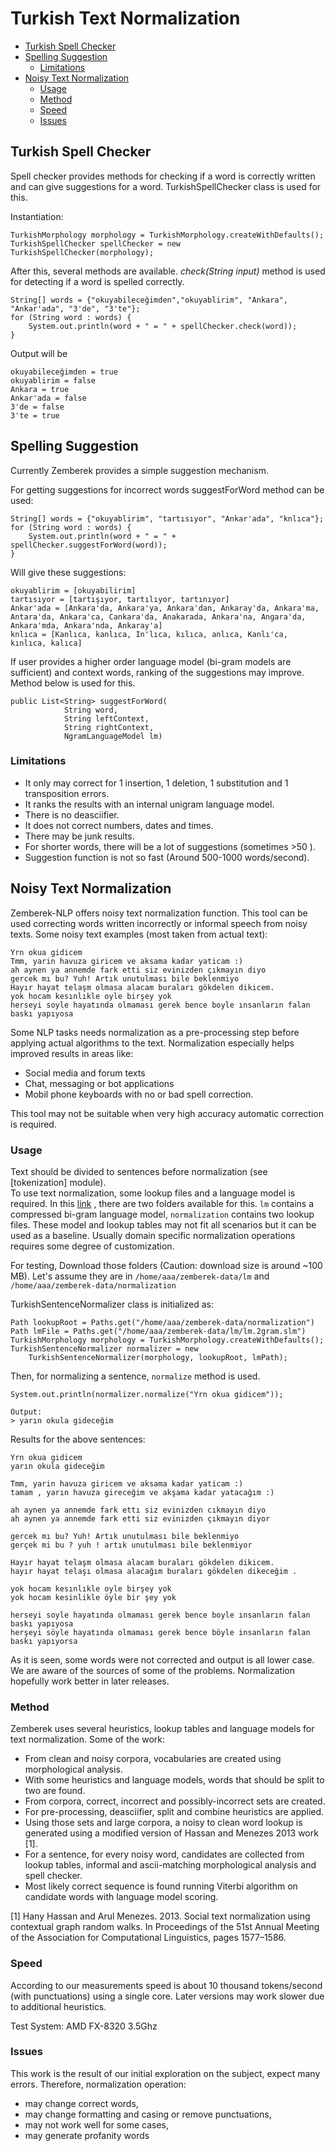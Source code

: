 
Turkish Text Normalization
============

  * [Turkish Spell Checker](#turkish-spell-checker)
  * [Spelling Suggestion](#spelling-suggestion)
    + [Limitations](#limitations)
  * [Noisy Text Normalization](#noisy-text-normalization)
    + [Usage](#usage)
    + [Method](#method)
    + [Speed](#speed)
    + [Issues](#issues)

## Turkish Spell Checker

Spell checker provides methods for checking if a word is correctly written and can give suggestions for a word.
TurkishSpellChecker class is used for this.

 
Instantiation:

    TurkishMorphology morphology = TurkishMorphology.createWithDefaults();
    TurkishSpellChecker spellChecker = new TurkishSpellChecker(morphology);

After this, several methods are available. _check(String input)_ method is used for 
 detecting if a word is spelled correctly.
 
    String[] words = {"okuyabileceğimden","okuyablirim", "Ankara", "Ankar'ada", "3'de", "3'te"};
    for (String word : words) {
        System.out.println(word + " = " + spellChecker.check(word));
    } 

Output will be

    okuyabileceğimden = true
    okuyablirim = false
    Ankara = true
    Ankar'ada = false
    3'de = false
    3'te = true

## Spelling Suggestion

Currently Zemberek provides a simple suggestion mechanism.

For getting suggestions for incorrect words suggestForWord method can be used:

    String[] words = {"okuyablirim", "tartısıyor", "Ankar'ada", "knlıca"};
    for (String word : words) {
        System.out.println(word + " = " + spellChecker.suggestForWord(word));
    } 
    
Will give these suggestions:
    
    okuyablirim = [okuyabilirim]
    tartısıyor = [tartışıyor, tartılıyor, tartınıyor]
    Ankar'ada = [Ankara'da, Ankara'ya, Ankara'dan, Ankaray'da, Ankara'ma, Antara'da, Ankara'ca, Cankara'da, Anakarada, Ankara'na, Angara'da, Ankara'mda, Ankara'nda, Ankaray'a]
    knlıca = [Kanlıca, kanlıca, In'lıca, kılıca, anlıca, Kanlı'ca, kınlıca, kalıca]

If user provides a higher order language model (bi-gram models are sufficient) and context words, ranking of the suggestions may improve. Method below is used for this. 

    public List<String> suggestForWord(
                String word,
                String leftContext,
                String rightContext,
                NgramLanguageModel lm)
    
### Limitations

 - It only may correct for 1 insertion, 1 deletion, 1 substitution and 1 transposition errors.
 - It ranks the results with an internal unigram language model.
 - There is no deasciifier.
 - It does not correct numbers, dates and times.
 - There may be junk results.
 - For shorter words, there will be a lot of suggestions (sometimes >50 ).
 - Suggestion function is not so fast (Around 500-1000 words/second).
 
 ## Noisy Text Normalization
 
 Zemberek-NLP offers noisy text normalization function. This tool can be used correcting 
 words written incorrectly or informal speech from noisy texts. Some noisy text examples (most taken from actual text):

    Yrn okua gidicem
    Tmm, yarin havuza giricem ve aksama kadar yaticam :)    
    ah aynen ya annemde fark etti siz evinizden çıkmayın diyo
    gercek mı bu? Yuh! Artık unutulması bile beklenmiyo   
    Hayır hayat telaşm olmasa alacam buraları gökdelen dikicem.
    yok hocam kesınlıkle oyle birşey yok
    herseyi soyle hayatında olmaması gerek bence boyle ınsanların falan baskı yapıyosa
    
Some NLP tasks needs normalization as a pre-processing step before applying 
actual algorithms to the text. Normalization especially helps improved results in areas like: 

- Social media and forum texts
- Chat, messaging or bot applications  
- Mobil phone keyboards with no or bad spell correction.

This tool may not be suitable when very high accuracy automatic correction is required.

### Usage

Text should be divided to sentences before normalization (see [tokenization] module).  
To use text normalization, some lookup files and a language model is required. 
In this [link](https://drive.google.com/drive/folders/1tztjRiUs9BOTH-tb1v7FWyixl-iUpydW)
, there are two folders available for this. `lm` contains a compressed bi-gram language model, `normalization` 
contains two lookup files. These model and lookup tables may not fit all scenarios but it can be
used as a baseline. Usually domain specific normalization operations requires some degree of customization.  

For testing, Download those folders (Caution: download size is around ~100 MB). Let's assume they are in 
`/home/aaa/zemberek-data/lm` and `/home/aaa/zemberek-data/normalization`

TurkishSentenceNormalizer class is initialized as:

    Path lookupRoot = Paths.get("/home/aaa/zemberek-data/normalization")
    Path lmFile = Paths.get("/home/aaa/zemberek-data/lm/lm.2gram.slm")
    TurkishMorphology morphology = TurkishMorphology.createWithDefaults();
    TurkishSentenceNormalizer normalizer = new
        TurkishSentenceNormalizer(morphology, lookupRoot, lmPath);

Then, for normalizing a sentence, `normalize` method is used.

    System.out.println(normalizer.normalize("Yrn okua gidicem"));
    
    Output:
    > yarın okula gideceğim

Results for the above sentences:

    Yrn okua gidicem
    yarın okula gideceğim
    
    Tmm, yarin havuza giricem ve aksama kadar yaticam :)
    tamam , yarın havuza gireceğim ve akşama kadar yatacağım :)
    
    ah aynen ya annemde fark ettı siz evinizden cıkmayın diyo
    ah aynen ya annemde fark etti siz evinizden çıkmayın diyor
    
    gercek mı bu? Yuh! Artık unutulması bile beklenmiyo
    gerçek mi bu ? yuh ! artık unutulması bile beklenmiyor
    
    Hayır hayat telaşm olmasa alacam buraları gökdelen dikicem.
    hayır hayat telaşı olmasa alacağım buraları gökdelen dikeceğim .
    
    yok hocam kesınlıkle oyle birşey yok
    yok hocam kesinlikle öyle bir şey yok
    
    herseyi soyle hayatında olmaması gerek bence boyle ınsanların falan baskı yapıyosa
    herşeyi söyle hayatında olmaması gerek bence böyle insanların falan baskı yapıyorsa

As it is seen, some words were not corrected and output is all lower case.
We are aware of the sources of some of the problems. 
Normalization hopefully work better in later releases. 

### Method

Zemberek uses several heuristics, lookup tables and language models for text normalization.
Some of the work:
- From clean and noisy corpora, vocabularies are created using morphological analysis.
- With some heuristics and language models, words that should be split to two are found.
- From corpora, correct, incorrect and possibly-incorrect sets are created.
- For pre-processing, deasciifier, split and combine heuristics are applied. 
- Using those sets and large corpora, a noisy to clean word lookup is 
  generated using a modified version of Hassan and Menezes 2013 work [1]. 
- For a sentence, for every noisy word, candidates are collected from lookup tables, 
informal and ascii-matching morphological analysis and spell checker.
- Most likely correct sequence is found running Viterbi algorithm on candidate words with language model scoring.

[1] Hany Hassan and Arul Menezes. 2013. Social text normalization using contextual graph random walks. 
In Proceedings of the 51st Annual Meeting of the Association for Computational Linguistics, 
pages 1577–1586.

### Speed

According to our measurements speed is about 10 thousand tokens/second (with punctuations) using 
a single core. Later versions may work slower due to additional heuristics.

Test System: AMD FX-8320 3.5Ghz 

### Issues

This work is the result of our initial exploration on the subject, expect many errors. 
Therefore, normalization operation:

- may change correct words,
- may change formatting and casing or remove punctuations,
- may not work well for some cases,
- may generate profanity words
 
